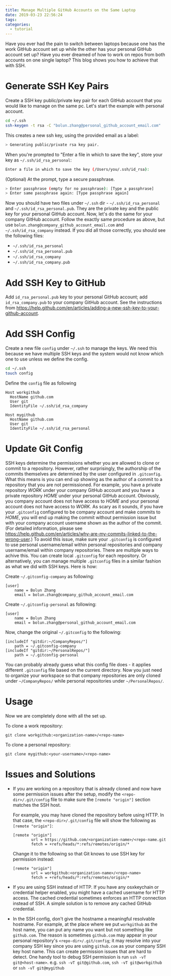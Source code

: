 ```yaml
---
title: Manage Multiple GitHub Accounts on the Same Laptop
date: 2019-03-23 22:56:24
tags:
categories:
  - tutorial
---
```


Have you ever had the pain to switch between laptops because one has the work GitHub account set up while the other has your personal GitHub account set up? Have you ever dreamed of how to work on repos from both accounts on one single laptop? This blog shows you how to achieve that with SSH.

<!-- more -->

# Generate SSH Key Pairs

Create a SSH key public/private key pair for each GitHub account that you would like to manage on the same pc. Let's start the example with personal account.

```bash
cd ~/.ssh
ssh-keygen -t rsa -C "bolun.zhang@personal_github_account_email.com"
```

This creates a new ssh key, using the provided email as a label:

```bash
> Generating public/private rsa key pair.
```

When you're prompted to "Enter a file in which to save the key", store your key as `~/.ssh/id_rsa_personal`:

```bash
Enter a file in which to save the key (/Users/you/.ssh/id_rsa):
```

(Optional) At the prompt, type a secure passphrase.

```bash
> Enter passphrase (empty for no passphrase): [Type a passphrase]
> Enter same passphrase again: [Type passphrase again]
```

Now you should have two files under `~/.ssh` dir - `~/.ssh/id_rsa_personal` and `~/.ssh/id_rsa_personal.pub`. They are the private key and the public key for your personal GitHub account. Now, let's do the same for your company GitHub account. Follow the exactly same procedure as above, but use `bolun.zhang@company_github_account_email.com` and `~/.ssh/id_rsa_company` instead. If you did all those correctly, you should see the following files:

- `~/.ssh/id_rsa_personal`
- `~/.ssh/id_rsa_personal.pub`
- `~/.ssh/id_rsa_company`
- `~/.ssh/id_rsa_company.pub`

# Add SSH Key to GitHub

Add `id_rsa_personal.pub` key to your personal GitHub account; add `id_rsa_company.pub` to your company GitHub account. See the instructions from https://help.github.com/en/articles/adding-a-new-ssh-key-to-your-github-account.

# Add SSH Config

Create a new file `config` under `~/.ssh` to manage the keys. We need this because we have multiple SSH keys and the system would not know which one to use unless we define the config.

```bash
cd ~/.ssh
touch config
```

Define the `config` file as following

```config
Host workgithub
  HostName github.com
  User git
  IdentityFile ~/.ssh/id_rsa_company

Host mygithub
  HostName github.com
  User git
  IdentityFile ~/.ssh/id_rsa_personal
```

# Update Git Config

SSH keys determine the permissions whether you are allowed to clone or commit to a repository. However, rather surprisingly, the authorship of the commits themselves are determined by the user configured in `.gitconfig`. What this means is you can end up showing as the author of a commit to a repository that you are not permissioned. For example, you have a private repository *WORK* under your company GitHub account and you have a private repository *HOME* under your personal GitHub account. Obviously, you company account does not have access to *HOME* and your personal account does not have access to *WORK*. As scary as it sounds, if you have your `.gitconfig` configured to be company account and make commits to *HOME*, you will end up making the commit without permission issue but with your company account username shown as the author of the commit. (For detailed information, please see https://help.github.com/en/articles/why-are-my-commits-linked-to-the-wrong-user.) To avoid this issue, make sure your `.gitconfig` is configured to use personal username/email within personal repositories and company username/email within company repositories. There are multiple ways to achive this. You can create local `.gitconfig` for each repository. Or alternatively, you can manage multiple `.gitconfig` files in a similar fashion as what we did with SSH keys. Here is how:

Create `~/.gitconfig-company` as following:

```config
[user]
	name = Bolun Zhang
	email = bolun.zhang@company_github_account_email.com
```

Create `~/.gitconfig-personal` as following:

```config
[user]
	name = Bolun Zhang
	email = bolun.zhang@personal_github_account_email.com
```

Now, change the original `~/.gitconfig` to the following:

```
[includeIf "gitdir:~/CompanyRepos/"]
    path = ~/.gitconfig-company
[includeIf "gitdir:~/PersonalRepos/"]
    path = ~/.gitconfig-personal
```

You can probably already guess what this config file does - it applies different `.gitconfig` file based on the current directory. Now you just need to organize your workspace so that company repositories are only cloned under `~/CompanyRepos/` while personal repositories under `~/PersonalRepos/`.

# Usage

Now we are completely done with all the set up.

To clone a work repository:

```
git clone workgithub:<organization-name>/<repo-name>
```

To clone a personal repository:

```
git clone mygithub:<your-username>/<repo-name>
```

# Issues and Solutions

- If you are working on a repository that is already cloned and now have some permission issues after the setup, modify the `<repo-dir>/.git/config` file to make sure the `[remote "origin"]` section matches the SSH host.

    For example, you may have cloned the repository before using HTTP. In that case, the `<repo-dir>/.git/config` file will show the following as `[remote "origin"]`:

    ```config
    [remote "origin"]
            url = https://github.com/<organization-name>/<repo-name.git
            fetch = +refs/heads/*:refs/remotes/origin/*
    ```

    Change it to the following so that Git knows to use SSH key for permission instead:

    ```config
    [remote "origin"]
            url = workgithub:<organization-name>/<repo-name>
            fetch = +refs/heads/*:refs/remotes/origin/*
    ```

- If you are using SSH instead of HTTP. If you have any osxkeychain or credential helper enabled, you might have a cached username for HTTP access. The cached credential sometimes enforces an HTTP connection instead of SSH. A simple solution is to remove any cached GitHub credential.

- In the SSH config, don't give the hostname a meaningful resolvable hostname. For example, at the place where we put `workgithub` as the host name, you can put any name you want but not something like `github.com`. The reason is sometimes `github.com` may appear in your personal repository's `<repo-dir>/.git/config`; it may resolve into your company SSH key since you are using `github.com` as your company SSH key host name. This can create permission issues that are hard to detect. One handy tool to debug SSH permission is run `ssh -vT git@<host-name>`. e.g. `ssh -vT git@github.com`, `ssh -vT git@workgithub` or `ssh -vT git@mygithub`
